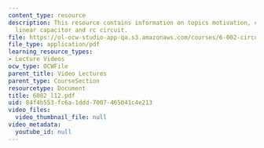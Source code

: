```yaml
---
content_type: resource
description: This resource contains information on topics motivation, capacitor, ideal
  linear capacitor and rc circuit.
file: https://ol-ocw-studio-app-qa.s3.amazonaws.com/courses/6-002-circuits-and-electronics-spring-2007/84f4b553fc6a1ddd7007465041c4e213_6002_l12.pdf
file_type: application/pdf
learning_resource_types:
- Lecture Videos
ocw_type: OCWFile
parent_title: Video Lectures
parent_type: CourseSection
resourcetype: Document
title: 6002_l12.pdf
uid: 84f4b553-fc6a-1ddd-7007-465041c4e213
video_files:
  video_thumbnail_file: null
video_metadata:
  youtube_id: null
---
```


